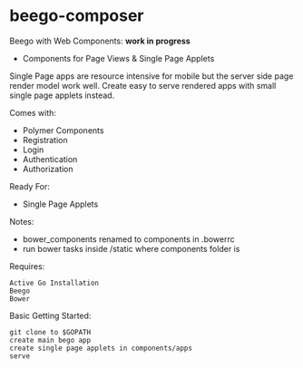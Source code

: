 beego-composer
==========

Beego with Web Components: **work in progress**

   * Components for Page Views & Single Page Applets

Single Page apps are resource intensive for mobile but the server side page render model work well.
Create easy to serve rendered apps with small single page applets instead.


Comes with:

   * Polymer Components
   * Registration
   * Login
   * Authentication
   * Authorization

Ready For:

   * Single Page Applets

Notes:

   * bower_components renamed to components in .bowerrc
   * run bower tasks inside /static where components folder is


Requires:

    Active Go Installation 
    Beego
    Bower





Basic Getting Started:

    git clone to $GOPATH
    create main bego app
    create single page applets in components/apps
    serve


